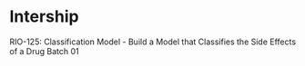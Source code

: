 # Intership

RIO-125: Classification Model - Build a Model that Classifies the Side Effects of a Drug Batch 01
